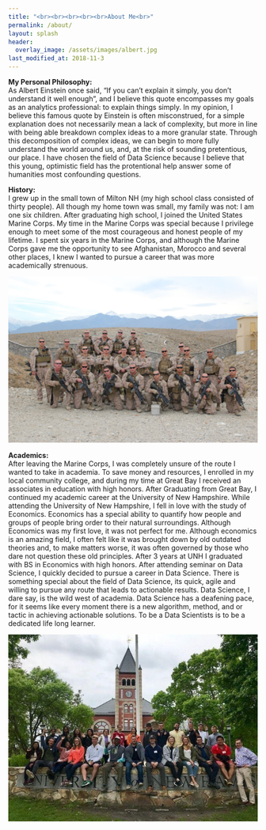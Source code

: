 ```yaml
---
title: "<br><br><br><br><br>About Me<br>"
permalink: /about/
layout: splash
header:
  overlay_image: /assets/images/albert.jpg
last_modified_at: 2018-11-3
---
```




**My Personal Philosophy:**<br>
As Albert Einstein once said, “If you can’t explain it simply, you don’t understand it well enough”, and I believe this quote encompasses my goals as an analytics professional: to explain things simply. In my opinion, I believe this famous quote by Einstein is often misconstrued, for a simple explanation does not necessarily mean a lack of complexity, but more in line with being able breakdown complex ideas to a more granular state.  Through this decomposition of complex ideas, we can begin to more fully understand the world around us, and, at the risk of sounding pretentious, our place. I have chosen the field of Data Science because I believe that this young, optimistic field has the protentional help answer some of humanities most confounding questions. 

**History:**<br>
I grew up in the small town of Milton NH (my high school class consisted of thirty people). All though my home town was small, my family was not: I am one six children. After graduating high school, I joined the United States Marine Corps. My time in the Marine Corps was special because I privilege enough to meet some of the most courageous and honest people of my lifetime. I spent six years in the Marine Corps, and although the Marine Corps gave me the opportunity to see Afghanistan, Morocco and several other places, I knew I wanted to pursue a career that was more academically strenuous.
<br>

<center><img src="/assets/images/afghanistan.jpg" alt="drawing" width="800"/></center>



**Academics:**<br>
After leaving the Marine Corps, I was completely unsure of the route I wanted to take in academia. To save money and resources, I enrolled in my local community college, and during my time at Great Bay I received an associates in education with high honors. After Graduating from Great Bay, I continued my academic career at the University of New Hampshire. While attending the University of New Hampshire, I fell in love with the study of Economics. Economics has a special ability to quantify how people and groups of people bring order to their natural surroundings. Although Economics was my first love, it was not perfect for me. Although economics is an amazing field, I often felt like it was brought down by old outdated theories and, to make matters worse, it was often governed by those who dare not question these old principles. After 3 years at UNH I graduated with BS in Economics with high honors. After attending seminar on Data Science, I quickly decided to pursue a career in Data Science. There is something special about the field of Data Science, its quick, agile and willing to pursue any route that leads to actionable results. Data Science, I dare say, is the wild west of academia. Data Science has a deafening pace, for it seems like every moment there is a new algorithm, method, and or tactic in achieving actionable solutions. To be a Data Scientists is to be a dedicated life long learner.
<br>
<center><img src="/assets/images/cohort.jfif" alt="drawing" width="800"/></center>










